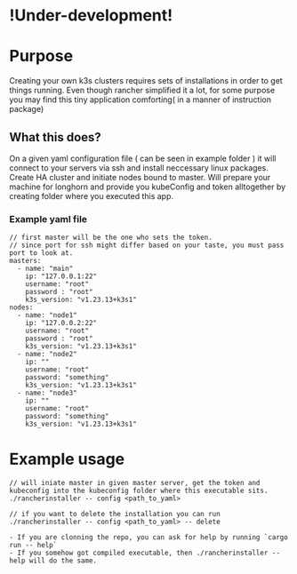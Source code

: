 # !Under-development!

# Purpose

Creating your own k3s clusters requires sets of installations in order to get things running. Even though rancher simplified it a lot, for some purpose you may find this tiny application comforting( in a manner of instruction package)

## What this does?

On a given yaml configuration file ( can be seen in example folder ) it will connect to your servers via ssh and install neccessary linux packages. Create HA cluster and initiate nodes bound to master. Will prepare your machine for longhorn and provide you kubeConfig and token alltogether by creating folder where you executed this app.

### Example yaml file

```
// first master will be the one who sets the token.
// since port for ssh might differ based on your taste, you must pass port to look at.
masters:
  - name: "main"
    ip: "127.0.0.1:22"
    username: "root"
    password : "root"
    k3s_version: "v1.23.13+k3s1"
nodes:
  - name: "node1"
    ip: "127.0.0.2:22"
    username: "root"
    password : "root"
    k3s_version: "v1.23.13+k3s1"
  - name: "node2"
    ip: ""
    username: "root"
    password: "something"
    k3s_version: "v1.23.13+k3s1"
  - name: "node3"
    ip: ""
    username: "root"
    password: "something"
    k3s_version: "v1.23.13+k3s1"
```

# Example usage
```
// will iniate master in given master server, get the token and kubeconfig into the kubeconfig folder where this executable sits.
./rancherinstaller -- config <path_to_yaml>

// if you want to delete the installation you can run
./rancherinstaller -- config <path_to_yaml> -- delete

```

```
- If you are clonning the repo, you can ask for help by running `cargo run -- help` 
- If you somehow got compiled executable, then ./rancherinstaller -- help will do the same.
```
